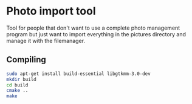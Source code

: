 # Photo import tool
Tool for people that don't want to use a complete photo management program but just want to import everything in the pictures
directory and manage it with the filemanager.

## Compiling

```bash
sudo apt-get install build-essential libgtkmm-3.0-dev
mkdir build
cd build
cmake ..
make
```
